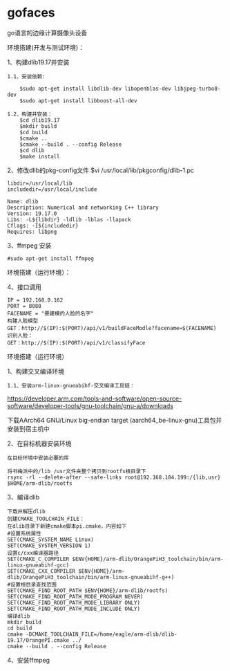 # gofaces
go语言的边缘计算摄像头设备

环境搭建(开发与测试环境)：

1、构建dlib19.17并安装

    1.1、安装依赖:

        $sudo apt-get install libdlib-dev libopenblas-dev libjpeg-turbo8-dev
        $sudo apt-get install libboost-all-dev

    1.2、构建并安装：
        $cd dlib19.17
        $mkdir build
        $cd build
        $cmake ..
        $cmake --build . --config Release
        $cd dlib
        $make install
2、修改dlib的pkg-config文件
    $vi /usr/local/lib/pkgconfig/dlib-1.pc
    
    libdir=/usr/local/lib
    includedir=/usr/local/include
    
    Name: dlib
    Description: Numerical and networking C++ library
    Version: 19.17.0
    Libs: -L${libdir} -ldlib -lblas -llapack
    Cflags: -I${includedir}
    Requires: libpng
3、ffmpeg 安装
  
    #sudo apt-get install ffmpeg
    
环境搭建（运行环境）：
    
4、接口调用
    
    IP = 192.168.0.162
    PORT = 8080
    FACENAME = "要建模的人脸的名字"
    构建人脸模型
    GET：http://$(IP):$(PORT)/api/v1/buildFaceModle?facename=$(FACENAME)
    识别人脸：
    GET：http://$(IP):$(PORT)/api/v1/classifyFace

环境搭建（运行环境）

1、构建交叉编译环境
    
    1.1、安装arm-linux-gnueabihf-交叉编译工具链：
   https://developer.arm.com/tools-and-software/open-source-software/developer-tools/gnu-toolchain/gnu-a/downloads
   
   下载AArch64 GNU/Linux big-endian target (aarch64_be-linux-gnu)工具包并安装到宿主机中
 
2、在目标机器安装环境

    在目标环境中安装必要的库
    
    将书梅派中的/lib /usr文件夹整个拷贝到rootfs根目录下
    rsync -rl --delete-after --safe-links root@192.168.184.199:/{lib,usr} $HOME/arm-dlib/rootfs
  
3、编译dlib
    
    下载并解压dlib
    创建CMAKE_TOOLCHAIN_FILE：
    在dlib目录下新建cmake脚本pi.cmake，内容如下
    #设置系统属性
    SET(CMAKE_SYSTEM_NAME Linux)
    SET(CMAKE_SYSTEM_VERSION 1)
    设置c/cxx编译器路径
    SET(CMAKE_C_COMPILER $ENV{HOME}/arm-dlib/OrangePiH3_toolchain/bin/arm-linux-gnueabihf-gcc)
    SET(CMAKE_CXX_COMPILER $ENV{HOME}/arm-dlib/OrangePiH3_toolchain/bin/arm-linux-gnueabihf-g++)
    #设置根目录查找范围
    SET(CMAKE_FIND_ROOT_PATH $ENV{HOME}/arm-dlib/rootfs)
    SET(CMAKE_FIND_ROOT_PATH_MODE_PROGRAM NEVER)
    SET(CMAKE_FIND_ROOT_PATH_MODE_LIBRARY ONLY)
    SET(CMAKE_FIND_ROOT_PATH_MODE_INCLUDE ONLY)
    编译dlib
    mkdir build
    cd build
    cmake -DCMAKE_TOOLCHAIN_FILE=/home/eagle/arm-dlib/dlib-19.17/OrangePI.cmake ../
    cmake --build . --config Release
    
4、安装ffmpeg
    
    
